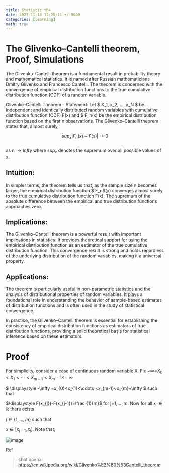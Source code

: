 ```yaml
---
title: Statistic th4
date: 2023-11-18 12:25:11 +/-0000
categories: [learning]
math: true
---
```


# The Glivenko–Cantelli theorem, Proof, Simulations
The Glivenko–Cantelli theorem is a fundamental result in probability theory and mathematical statistics. It is named after Russian mathematicians Dmitry Glivenko and Francesco Cantelli. The theorem is concerned with the convergence of empirical distribution functions to the true cumulative distribution function (CDF) of a random variable.

Glivenko–Cantelli Theorem - Statement:
Let $ X_1, x_2, ..., x_N $ be independent and identically distributed random variables with cumulative distribution function (CDF) F(x) and $ F_n(x) be the empirical distribution function based on the first 
n observations. The Glivenko–Cantelli theorem states that, almost surely, <br>

$$
sup_x |F_n(x)-F(x)| \to 0
$$
<br>
as n $\to infty$ where $sup_x$ denotes the supremum over all possible values of x.

## Intuition:
In simpler terms, the theorem tells us that, as the sample size  n becomes larger, the empirical distribution function 
$ F_n$(x) converges almost surely to the true cumulative distribution function F(x). The supremum of the absolute difference between the empirical and true distribution functions approaches zero.

## Implications:
The Glivenko–Cantelli theorem is a powerful result with important implications in statistics. It provides theoretical support for using the empirical distribution function as an estimator of the true cumulative distribution function. This convergence result is strong and holds regardless of the underlying distribution of the random variables, making it a universal property.

## Applications:
The theorem is particularly useful in non-parametric statistics and the analysis of distributional properties of random variables. It plays a foundational role in understanding the behavior of sample-based estimates of distribution functions and is often used in the study of statistical convergence.

In practice, the Glivenko–Cantelli theorem is essential for establishing the consistency of empirical distribution functions as estimators of true distribution functions, providing a solid theoretical basis for statistical inference based on these estimators.

# Proof

For simplicity, consider a case of continuous random variable  X. Fix −∞=$X_0<X_1<⋯<X_{m-1}<X_m− 1<$= ∞ <br>

$ \displaystyle -\infty =x_{0}<x_{1}<\cdots <x_{m-1}<x_{m}=\infty $ such that <br>

$\displaystyle F(x_{j})-F(x_{j-1})=\frac {1}{m}$ for  j=1,... ,m. Now for all  x $\in \mathbb{R}$ there exists 

$\displaystyle j\in \{1,\dots ,m\}$ such that 

$\displaystyle x\in \left[x_{j-1},x_{j}\right]$. Note that; <br>

![image](https://github.com/Cheroberous/cheroberous.github.io/assets/102479391/d95c2c82-bd1c-48ce-b610-cd82aa5867e4)










Ref
>chat.openai
>https://en.wikipedia.org/wiki/Glivenko%E2%80%93Cantelli_theorem
